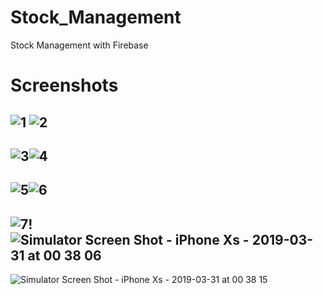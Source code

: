 # Stock_Management
Stock Management with Firebase
# Screenshots
![1](https://user-images.githubusercontent.com/24847947/55239915-bb006900-5248-11e9-8698-0633c8e71a01.png) ![2](https://user-images.githubusercontent.com/24847947/55239929-c2c00d80-5248-11e9-8164-48bdddc1c279.png)
---------------------------------
![3](https://user-images.githubusercontent.com/24847947/55239930-c358a400-5248-11e9-95db-37b6fd2ee17c.png)![4](https://user-images.githubusercontent.com/24847947/55239931-c358a400-5248-11e9-8de6-a1fa0852335f.png)
---------------------------------
![5](https://user-images.githubusercontent.com/24847947/55239933-c358a400-5248-11e9-9dfb-a4d24c8ac24e.png)![6](https://user-images.githubusercontent.com/24847947/55239934-c3f13a80-5248-11e9-9f0b-637edd507ab5.png)
---------------------------------
![7](https://user-images.githubusercontent.com/24847947/55239937-c3f13a80-5248-11e9-9a7f-453f17ba7f41.png)! ![Simulator Screen Shot - iPhone Xs - 2019-03-31 at 00 38 06](https://user-images.githubusercontent.com/24847947/55282039-64c91e00-534d-11e9-885b-f2b9d2a9d7de.png)
---------------------------------
![Simulator Screen Shot - iPhone Xs - 2019-03-31 at 00 38 15](https://user-images.githubusercontent.com/24847947/55282040-64c91e00-534d-11e9-82c0-9e315fb8111e.png)

